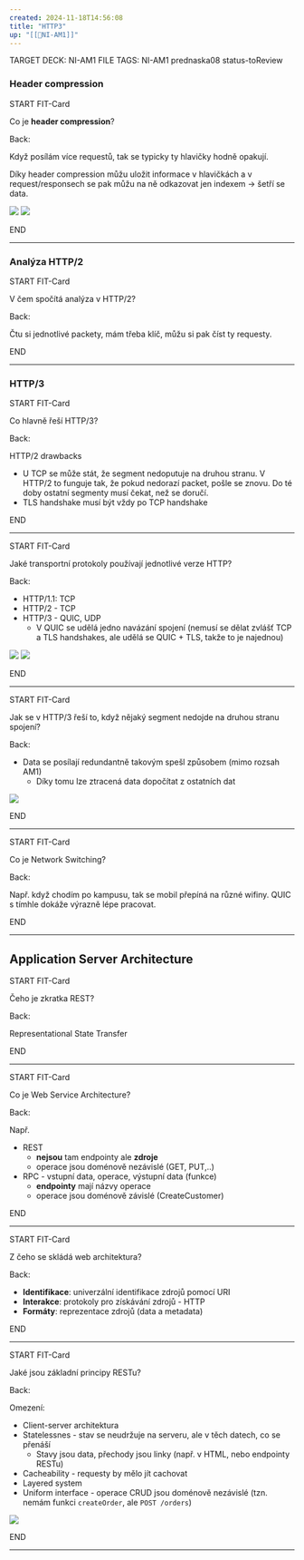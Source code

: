 ```yaml
---
created: 2024-11-18T14:56:08
title: "HTTP3"
up: "[[📖NI-AM1]]"
---
```


TARGET DECK: NI-AM1
FILE TAGS: NI-AM1 prednaska08 status-toReview

### Header compression

START
FIT-Card

Co je **header compression**?

Back:

Když posílám více requestů, tak se typicky ty hlavičky hodně opakují.

Díky header compression můžu uložit informace v hlavičkách a v request/responsech se pak můžu na ně odkazovat jen indexem -> šetří se data.

<!-- DetailInfoStart -->
![](../../Assets/Pasted%20image%2020241120144058.png)
![](../../Assets/Pasted%20image%2020241120144110.png)

<!-- DetailInfoEnd -->
<!--ID: 1735205750000-->
END

---

### Analýza HTTP/2


START
FIT-Card

V čem spočítá analýza v HTTP/2?

Back:

Čtu si jednotlivé packety, mám třeba klíč, můžu si pak číst ty requesty.
<!--ID: 1735205750002-->
END

---

### HTTP/3


START
FIT-Card

Co hlavně řeší HTTP/3?

Back:

HTTP/2 drawbacks
- U TCP se může stát, že segment nedoputuje na druhou stranu. V HTTP/2 to funguje tak, že pokud nedorazí packet, pošle se znovu. Do té doby ostatní segmenty musí čekat, než se doručí.
- TLS handshake musí být vždy po TCP handshake
<!--ID: 1735205750004-->
END

---


START
FIT-Card

Jaké transportní protokoly používají jednotlivé verze HTTP?

Back:

- HTTP/1.1: TCP
- HTTP/2 - TCP
- HTTP/3 - QUIC, UDP
	- V QUIC se udělá jedno navázání spojení (nemusí se dělat zvlášť TCP a TLS handshakes, ale udělá se QUIC + TLS, takže to je najednou)

<!-- ImageStart -->
![](../../Assets/Pasted%20image%2020241120144907.png)
![](../../Assets/Pasted%20image%2020241120144916.png)
<!-- ImageEnd -->

<!--ID: 1735205750007-->
END

---


START
FIT-Card

Jak se v HTTP/3 řeší to, když nějaký segment nedojde na druhou stranu spojení? 

Back:

- Data se posílají redundantně takovým spešl způsobem (mimo rozsah AM1)
	- Díky tomu lze ztracená data dopočítat z ostatních dat

<!-- DetailInfoStart -->
![](../../Assets/Pasted%20image%2020241120145145.png)
<!-- DetailInfoEnd -->

<!--ID: 1735205750010-->
END

---


START
FIT-Card

Co je Network Switching?

Back:

Např. když chodím po kampusu, tak se mobil přepíná na různé wifiny. QUIC s tímhle dokáže výrazně lépe pracovat.
<!--ID: 1735205750012-->
END

---

## Application Server Architecture


START
FIT-Card

Čeho je zkratka REST?

Back:

Representational State Transfer
<!--ID: 1735205750015-->
END

---


START
FIT-Card

Co je Web Service Architecture?

Back:

Např.
- REST
	- **nejsou** tam endpointy ale **zdroje**
	- operace jsou doménově nezávislé (GET, PUT,..)
- RPC - vstupní data, operace, výstupní data (funkce)
	- **endpointy** mají názvy operace
	- operace jsou doménově závislé (CreateCustomer)
<!--ID: 1735205750018-->
END

---


START
FIT-Card

Z čeho se skládá web architektura?

Back:

- **Identifikace**: univerzální identifikace zdrojů pomocí URI
- **Interakce**: protokoly pro získávání zdrojů - HTTP
- **Formáty**: reprezentace zdrojů (data a metadata)
<!--ID: 1735205750020-->
END

---



START
FIT-Card

Jaké jsou základní principy RESTu?

Back:

Omezení:
- Client-server architektura
- Statelessnes - stav se neudržuje na serveru, ale v těch datech, co se přenáší
	- Stavy jsou data, přechody jsou linky (např. v HTML, nebo endpointy RESTu)
- Cacheability - requesty by mělo jít cachovat
- Layered system
- Uniform interface - operace CRUD jsou doménově nezávislé (tzn. nemám funkci `createOrder`, ale `POST /orders`)

<!-- DetailInfoStart -->
![](../../Assets/Pasted%20image%2020241120151248.png)
<!-- DetailInfoEnd -->


<!--ID: 1735205750023-->
END

---
